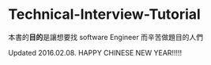 # Technical-Interview-Tutorial

本書的**目的**是讓想要找 software Engineer 而辛苦做題目的人們


Updated 2016.02.08. HAPPY CHINESE NEW YEAR!!!!!